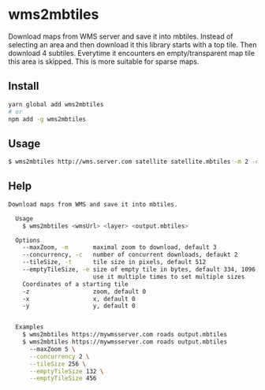 # wms2mbtiles

Download maps from WMS server and save it into mbtiles. Instead of selecting an area and then download it this library starts with a top tile. Then download 4 subtiles. Everytime it encounters en empty/transparent map tile this area is skipped. This is more suitable for sparse maps.

## Install

```sh
yarn global add wms2mbtiles
# or
npm add -g wms2mbtiles
```

## Usage

```sh
$ wms2mbtiles http://wms.server.com satellite satellite.mbtiles -m 2 -c 4
```

## Help

```sh
Download maps from WMS and save it into mbtiles.

  Usage
    $ wms2mbtiles <wmsUrl> <layer> <output.mbtiles>

  Options
    --maxZoom, -m       maximal zoom to download, default 3
    --concurrency, -c   number of concurrent downloads, defaukt 2
    --tileSize, -t      tile size in pixels, default 512
    --emptyTileSize, -e size of empty tile in bytes, default 334, 1096, 582
                        use it multiple times to set multiple sizes
    Coordinates of a starting tile
    -z                  zoom, default 0
    -x                  x, default 0
    -y                  y, default 0


  Examples
    $ wms2mbtiles https://mywmsserver.com roads output.mbtiles
    $ wms2mbtiles https://mywmsserver.com roads output.mbtiles
      --maxZoom 5 \
      --concurrency 2 \
      --tileSize 256 \
      --emptyTileSize 132 \
      --emptyTileSize 456
```
